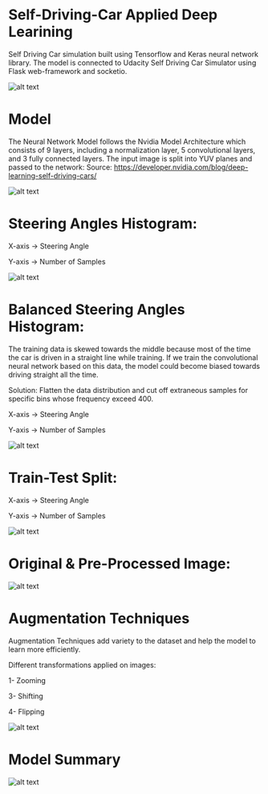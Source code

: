 # Self-Driving-Car Applied Deep Learining
Self Driving Car simulation built using Tensorflow and Keras neural network library.
The model is connected to Udacity Self Driving Car Simulator using Flask web-framework and socketio.



![alt text](https://i.imgur.com/cWUbB2i.png)


# Model
The Neural Network Model follows the Nvidia Model Architecture which consists of 9 layers, including a normalization layer, 5 convolutional layers, and 3 fully connected layers. The input image is split into YUV planes and passed to the network:
Source: https://developer.nvidia.com/blog/deep-learning-self-driving-cars/



![alt text](https://i.imgur.com/2KHVCd2.png)





# Steering Angles Histogram:
X-axis -> Steering Angle

Y-axis -> Number of Samples

![alt text](https://i.imgur.com/uOXkYDi.png)

# Balanced Steering Angles Histogram:
The training data is skewed towards the middle because most of the time the car is driven in a straight line while training.
If we train the convolutional neural network based on this data, the model could become biased towards driving straight all the time.

Solution: Flatten the data distribution and cut off extraneous samples for specific bins whose frequency exceed 400.

X-axis -> Steering Angle

Y-axis -> Number of Samples

![alt text](https://i.imgur.com/zDSQNv5.png)

# Train-Test Split:
X-axis -> Steering Angle

Y-axis -> Number of Samples

![alt text](https://i.imgur.com/7DzRBjc.png)

# Original & Pre-Processed Image:
![alt text](https://i.imgur.com/k70lGex.png)

# Augmentation Techniques

Augmentation Techniques add variety to the dataset and help the model to learn more efficiently.

Different transformations applied on images:

1- Zooming

3- Shifting

4- Flipping

![alt text](https://i.imgur.com/KQzenkZ.png)

# Model Summary

![alt text](https://i.imgur.com/vlf0vjb.png)
